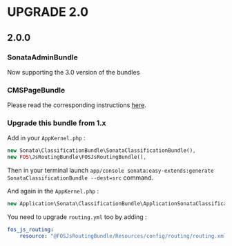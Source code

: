 UPGRADE 2.0
===========

## 2.0.0

### SonataAdminBundle

Now supporting the 3.0 version of the bundles

### CMSPageBundle

Please read the corresponding instructions [here](https://github.com/Th3Mouk/CMSPageBundle/blob/master/UPGRADE-2.0.md).

### Upgrade this bundle from 1.x

Add in your `AppKernel.php` :

```php
new Sonata\ClassificationBundle\SonataClassificationBundle(),
new FOS\JsRoutingBundle\FOSJsRoutingBundle(),
```

Then in your terminal launch `app/console sonata:easy-extends:generate SonataClassificationBundle --dest=src` command.

And again in the `AppKernel.php` :

```php
new Application\Sonata\ClassificationBundle\ApplicationSonataClassificationBundle(),
```

You need to upgrade `routing.yml` too by adding :

```yml
fos_js_routing:
    resource: "@FOSJsRoutingBundle/Resources/config/routing/routing.xml"
```
